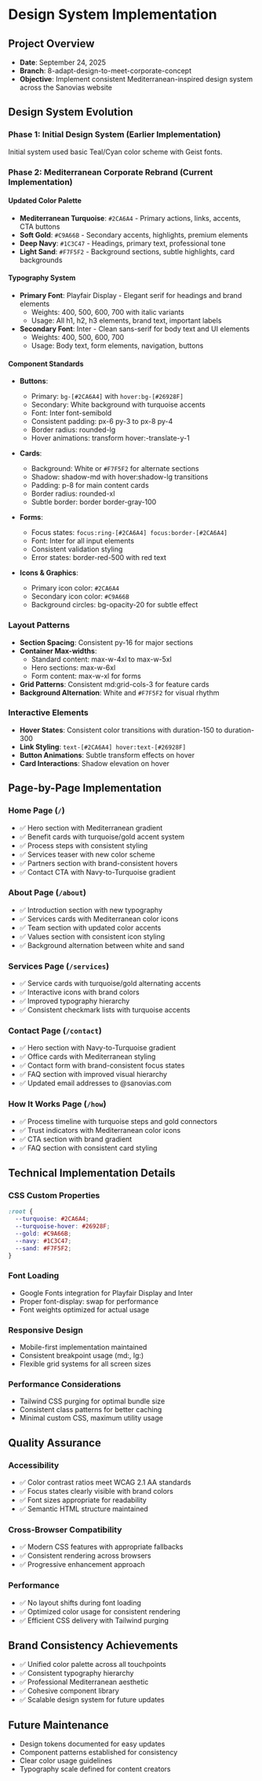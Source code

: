 # Design System Implementation

## Project Overview
- **Date**: September 24, 2025
- **Branch**: 8-adapt-design-to-meet-corporate-concept
- **Objective**: Implement consistent Mediterranean-inspired design system across the Sanovias website

## Design System Evolution

### Phase 1: Initial Design System (Earlier Implementation)
Initial system used basic Teal/Cyan color scheme with Geist fonts.

### Phase 2: Mediterranean Corporate Rebrand (Current Implementation)

#### Updated Color Palette
- **Mediterranean Turquoise**: `#2CA6A4` - Primary actions, links, accents, CTA buttons
- **Soft Gold**: `#C9A66B` - Secondary accents, highlights, premium elements
- **Deep Navy**: `#1C3C47` - Headings, primary text, professional tone
- **Light Sand**: `#F7F5F2` - Background sections, subtle highlights, card backgrounds

#### Typography System
- **Primary Font**: Playfair Display - Elegant serif for headings and brand elements
  - Weights: 400, 500, 600, 700 with italic variants
  - Usage: All h1, h2, h3 elements, brand text, important labels
- **Secondary Font**: Inter - Clean sans-serif for body text and UI elements
  - Weights: 400, 500, 600, 700
  - Usage: Body text, form elements, navigation, buttons

#### Component Standards
- **Buttons**:
  - Primary: `bg-[#2CA6A4]` with `hover:bg-[#26928F]`
  - Secondary: White background with turquoise accents
  - Font: Inter font-semibold
  - Consistent padding: px-6 py-3 to px-8 py-4
  - Border radius: rounded-lg
  - Hover animations: transform hover:-translate-y-1

- **Cards**:
  - Background: White or `#F7F5F2` for alternate sections
  - Shadow: shadow-md with hover:shadow-lg transitions
  - Padding: p-8 for main content cards
  - Border radius: rounded-xl
  - Subtle border: border border-gray-100

- **Forms**:
  - Focus states: `focus:ring-[#2CA6A4] focus:border-[#2CA6A4]`
  - Font: Inter for all input elements
  - Consistent validation styling
  - Error states: border-red-500 with red text

- **Icons & Graphics**:
  - Primary icon color: `#2CA6A4`
  - Secondary icon color: `#C9A66B`
  - Background circles: bg-opacity-20 for subtle effect

### Layout Patterns
- **Section Spacing**: Consistent py-16 for major sections
- **Container Max-widths**: 
  - Standard content: max-w-4xl to max-w-5xl
  - Hero sections: max-w-6xl
  - Form content: max-w-xl for forms
- **Grid Patterns**: Consistent md:grid-cols-3 for feature cards
- **Background Alternation**: White and `#F7F5F2` for visual rhythm

### Interactive Elements
- **Hover States**: Consistent color transitions with duration-150 to duration-300
- **Link Styling**: `text-[#2CA6A4] hover:text-[#26928F]`
- **Button Animations**: Subtle transform effects on hover
- **Card Interactions**: Shadow elevation on hover

## Page-by-Page Implementation

### Home Page (`/`)
- ✅ Hero section with Mediterranean gradient
- ✅ Benefit cards with turquoise/gold accent system
- ✅ Process steps with consistent styling
- ✅ Services teaser with new color scheme
- ✅ Partners section with brand-consistent hovers
- ✅ Contact CTA with Navy-to-Turquoise gradient

### About Page (`/about`)
- ✅ Introduction section with new typography
- ✅ Services cards with Mediterranean color icons
- ✅ Team section with updated color accents
- ✅ Values section with consistent icon styling
- ✅ Background alternation between white and sand

### Services Page (`/services`)
- ✅ Service cards with turquoise/gold alternating accents
- ✅ Interactive icons with brand colors
- ✅ Improved typography hierarchy
- ✅ Consistent checkmark lists with turquoise accents

### Contact Page (`/contact`)
- ✅ Hero section with Navy-to-Turquoise gradient
- ✅ Office cards with Mediterranean styling
- ✅ Contact form with brand-consistent focus states
- ✅ FAQ section with improved visual hierarchy
- ✅ Updated email addresses to @sanovias.com

### How It Works Page (`/how`)
- ✅ Process timeline with turquoise steps and gold connectors
- ✅ Trust indicators with Mediterranean color icons
- ✅ CTA section with brand gradient
- ✅ FAQ section with consistent card styling

## Technical Implementation Details

### CSS Custom Properties
```css
:root {
  --turquoise: #2CA6A4;
  --turquoise-hover: #26928F;
  --gold: #C9A66B;
  --navy: #1C3C47;
  --sand: #F7F5F2;
}
```

### Font Loading
- Google Fonts integration for Playfair Display and Inter
- Proper font-display: swap for performance
- Font weights optimized for actual usage

### Responsive Design
- Mobile-first implementation maintained
- Consistent breakpoint usage (md:, lg:)
- Flexible grid systems for all screen sizes

### Performance Considerations
- Tailwind CSS purging for optimal bundle size
- Consistent class patterns for better caching
- Minimal custom CSS, maximum utility usage

## Quality Assurance

### Accessibility
- ✅ Color contrast ratios meet WCAG 2.1 AA standards
- ✅ Focus states clearly visible with brand colors
- ✅ Font sizes appropriate for readability
- ✅ Semantic HTML structure maintained

### Cross-Browser Compatibility
- ✅ Modern CSS features with appropriate fallbacks
- ✅ Consistent rendering across browsers
- ✅ Progressive enhancement approach

### Performance
- ✅ No layout shifts during font loading
- ✅ Optimized color usage for consistent rendering
- ✅ Efficient CSS delivery with Tailwind purging

## Brand Consistency Achievements
- ✅ Unified color palette across all touchpoints
- ✅ Consistent typography hierarchy
- ✅ Professional Mediterranean aesthetic
- ✅ Cohesive component library
- ✅ Scalable design system for future updates

## Future Maintenance
- Design tokens documented for easy updates
- Component patterns established for consistency
- Clear color usage guidelines
- Typography scale defined for content creators